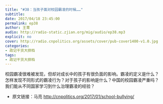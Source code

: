 ```yaml
---
title: "#38：当孩子面对校园霸凌的时候……"
subtitle: 
date: 2017/04/18 23:45:00
permalink: ep38
author: 王菁
audio: http://radio-static.zjian.org/mig/audio/ep38.mp3
explicit: no
cover: http://radio.cnpolitics.org/assets/cover/pub-cover1400-v1.0.jpg
categories:
- 政记干货大排档
tags:
- 政记干货大排档
---
```


校园霸凌很难被发现，但却对成长中的孩子有很负面的影响。霸凌的定义是什么？怎样发现不同形式的霸凌行为？对于孩子的影响是什么？中国的校园霸凌严重吗？我们能从不同国家学习到什么治理霸凌的经验？

- 原文链接：马亮 http://cnpolitics.org/2017/01/school-bullying/
